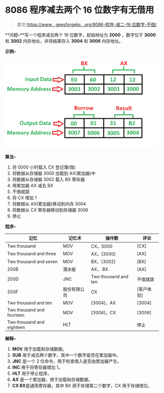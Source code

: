 # 8086 程序减去两个 16 位数字有无借用

> 原文:[https://www . geesforgeks . org/8086-程序-减二-16 位数字-不借/](https://www.geeksforgeeks.org/8086-program-subtract-two-16-bit-numbers-without-borrow/)

**问题–**写一个程序减去两个 16 位数字，起始地址为 **2000** ，数字位于 **3000** 和 **3002** 内存地址，并将结果存入 **3004** 和 **3006** 内存地址。

**示例–**

![](img/bcd468320b959cfd535d3ac49a32d7d5.png)

**算法–**

1.  将 0000 小时载入 CX 登记簿(借)
2.  将数据从存储器 3000 加载到 AX(累加器)中
3.  将数据从存储器 3002 载入 BX 寄存器
4.  用累加器 AX 减去 BX
5.  不借就跳
6.  将 CX 增加 1
7.  将数据从 AX(累加器)移动到内存 3004
8.  将数据从 CX 寄存器移动到存储器 3006
9.  停止

**程序–**

| 记忆 | 记忆术 | 操作数 | 评论 |
| --- | --- | --- | --- |
| Two thousand | MOV | CX，0000 | [CX] |
| Two thousand and three | MOV | AX，[3000] | [AX] |
| Two thousand and seven | MOV | BX，[3002] | [BX] |
| 200B | 潜水艇 | AX， BX | [AX] |
| 200D | JNC | Two thousand and ten | 不借就跳 |
| 200F | 股份有限公司 | CX | [客户体验] |
| Two thousand and ten | MOV | [3004]，AX | [3004] |
| Two thousand and fourteen | MOV | [3006]，CX | [3006] |
| Two thousand and eighteen | HLT |  | 停止 |

**解释–**

1.  **MOV** 用于加载和存储数据。
2.  **SUB** 用于减去两个数字，其中一个数字是否在累加器中。
3.  **JNC** 是一个 2 位命令，用于检查借入是否由累加器产生。
4.  **INC** 用于将寄存器增加 1。
5.  **HLT** 用于停止程序。
6.  **AX** 是一个累加器，用于加载和存储数据。
7.  **CX BX**是通用寄存器，其中 BX 用于存储第二个数字，CX 用于存储借位。